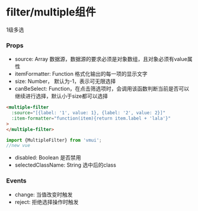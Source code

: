 filter/multiple组件
======================
1级多选

### Props

* source: Array 数据源，数据源的要求必须是对象数组，且对象必须有value属性
* itemFormatter: Function 格式化输出的每一项的显示文字
* size: Number， 默认为-1，表示可无限选择
* canBeSelect: Function，在点击筛选项时，会调用该函数判断当前是否可以继续进行选择，默认小于size都可以选择

```html
<multiple-filter 
  :source="[{label: '1', value: 1}, {label: '2', value: 2}]" 
  :item-formatter="function(item){return item.label + 'lala'}"
>
</multiple-filter>
```

```js
import {MultipleFilter} from 'vmui';
//new vue
```

* disabled: Boolean 是否禁用
* selectedClassName: String 选中后的class

### Events

* change: 当值改变时触发
* reject: 拒绝选择操作时触发

   
